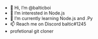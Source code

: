 - 👋 Hi, I’m @balticboi
- 👀 I’m interested in Node.js
- 🌱 I’m currently learning Node.js and .Py
- 📫 Reach me on Discord baltic#1245
- profetional git cloner

<!---
balticboi/balticboi is a ✨ special ✨ repository because its `README.md` (this file) appears on your GitHub profile.
You can click the Preview link to take a look at your changes.
--->
